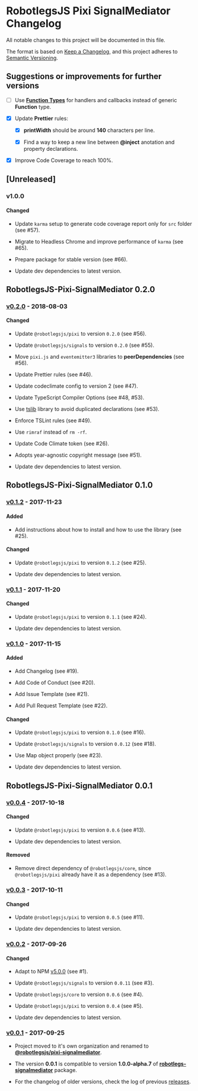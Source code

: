 # RobotlegsJS Pixi SignalMediator Changelog

All notable changes to this project will be documented in this file.

The format is based on [Keep a Changelog](https://keepachangelog.com/en/1.0.0/),
and this project adheres to [Semantic Versioning](https://semver.org/spec/v2.0.0.html).

## Suggestions or improvements for further versions

- [ ] Use [**Function Types**](https://www.typescriptlang.org/docs/handbook/functions.html) for handlers and callbacks instead of generic **Function** type.

- [x] Update **Prettier** rules:

  - [x] **printWidth** should be around **140** characters per line.

  - [x] Find a way to keep a new line between **@inject** anotation and property declarations.

- [x] Improve Code Coverage to reach 100%.

## [Unreleased]

### v1.0.0

#### Changed

- Update `karma` setup to generate code coverage report only for `src` folder (see #57).

- Migrate to Headless Chrome and improve performance of `karma` (see #65).

- Prepare package for stable version (see #66).

- Update dev dependencies to latest version.

## RobotlegsJS-Pixi-SignalMediator 0.2.0

### [v0.2.0](https://github.com/RobotlegsJS/RobotlegsJS-Pixi-SignalMediator/releases/tag/0.2.0) - 2018-08-03

#### Changed

- Update `@robotlegsjs/pixi` to version `0.2.0` (see #56).

- Update `@robotlegsjs/signals` to version `0.2.0` (see #55).

- Move `pixi.js` and `eventemitter3` libraries to **peerDependencies** (see #56).

- Update Prettier rules (see #46).

- Update codeclimate config to version 2 (see #47).

- Update TypeScript Compiler Options (see #48, #53).

- Use [tslib](https://github.com/Microsoft/tslib) library to avoid duplicated declarations (see #53).

- Enforce TSLint rules (see #49).

- Use `rimraf` instead of `rm -rf`.

- Update Code Climate token (see #26).

- Adopts year-agnostic copyright message (see #51).

- Update dev dependencies to latest version.

## RobotlegsJS-Pixi-SignalMediator 0.1.0

### [v0.1.2](https://github.com/RobotlegsJS/RobotlegsJS-Pixi-SignalMediator/releases/tag/0.1.2) - 2017-11-23

#### Added

- Add instructions about how to install and how to use the library (see #25).

#### Changed

- Update `@robotlegsjs/pixi` to version `0.1.2` (see #25).

- Update dev dependencies to latest version.

### [v0.1.1](https://github.com/RobotlegsJS/RobotlegsJS-Pixi-SignalMediator/releases/tag/0.1.1) - 2017-11-20

#### Changed

- Update `@robotlegsjs/pixi` to version `0.1.1` (see #24).

- Update dev dependencies to latest version.

### [v0.1.0](https://github.com/RobotlegsJS/RobotlegsJS-Pixi-SignalMediator/releases/tag/0.1.0) - 2017-11-15

#### Added

- Add Changelog (see #19).

- Add Code of Conduct (see #20).

- Add Issue Template (see #21).

- Add Pull Request Template (see #22).

#### Changed

- Update `@robotlegsjs/pixi` to version `0.1.0` (see #16).

- Update `@robotlegsjs/signals` to version `0.0.12` (see #18).

- Use Map object properly (see #23).

- Update dev dependencies to latest version.

## RobotlegsJS-Pixi-SignalMediator 0.0.1

### [v0.0.4](https://github.com/RobotlegsJS/RobotlegsJS-Pixi-SignalMediator/releases/tag/0.0.4) - 2017-10-18

#### Changed

- Update `@robotlegsjs/pixi` to version `0.0.6` (see #13).

- Update dev dependencies to latest version.

#### Removed

- Remove direct dependency of `@robotlegsjs/core`, since `@robotlegsjs/pixi` already have it as a dependency (see #13).

### [v0.0.3](https://github.com/RobotlegsJS/RobotlegsJS-Pixi-SignalMediator/releases/tag/0.0.3) - 2017-10-11

#### Changed

- Update `@robotlegsjs/pixi` to version `0.0.5` (see #11).

- Update dev dependencies to latest version.

### [v0.0.2](https://github.com/RobotlegsJS/RobotlegsJS-Pixi-SignalMediator/releases/tag/0.0.2) - 2017-09-26

#### Changed

- Adapt to NPM [v5.0.0](http://blog.npmjs.org/post/161081169345/v500) (see #1).

- Update `@robotlegsjs/signals` to version `0.0.11` (see #3).

- Update `@robotlegsjs/core` to version `0.0.6` (see #4).

- Update `@robotlegsjs/pixi` to version `0.0.4` (see #5).

- Update dev dependencies to latest version.

### [v0.0.1](https://github.com/RobotlegsJS/RobotlegsJS-Pixi-SignalMediator/releases/tag/0.0.1) - 2017-09-25

- Project moved to it's own organization and renamed to [**@robotlegsjs/pixi-signalmediator**](https://www.npmjs.com/package/@robotlegsjs/pixi-signalmediator).

- The version **0.0.1** is compatible to version **1.0.0-alpha.7** of [**robotlegs-signalmediator**](https://www.npmjs.com/package/robotlegs-signalmediator) package.

- For the changelog of older versions, check the log of previous [releases](https://github.com/cuongdd2/RobotlegsJS-SignalMediator/releases).
